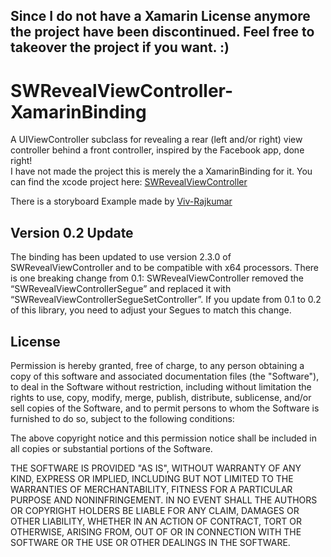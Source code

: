 ## Since I do not have a Xamarin License anymore the project have been discontinued. Feel free to takeover the project if you want. :)

SWRevealViewController-XamarinBinding
=====================================
A UIViewController subclass for revealing a rear (left and/or right) view controller behind a front controller, inspired by the Facebook app, done right!  
I have not made the project this is merely the a XamarinBinding for it. You can find the xcode project here: [SWRevealViewController](https://github.com/John-Lluch/SWRevealViewController)

There is a storyboard Example made by [Viv-Rajkumar](https://github.com/Viv-Rajkumar/)

## Version 0.2 Update

The binding has been updated to use version 2.3.0 of SWRevealViewController and to be compatible with x64 processors. There is one breaking change from 0.1: SWRevealViewController removed the “SWRevealViewControllerSegue” and replaced it with “SWRevealViewControllerSegueSetController”. If you update from 0.1 to 0.2 of this library, you need to adjust your Segues to match this change.


## License

Permission is hereby granted, free of charge, to any person obtaining a copy
of this software and associated documentation files (the "Software"), to deal
in the Software without restriction, including without limitation the rights
to use, copy, modify, merge, publish, distribute, sublicense, and/or sell
copies of the Software, and to permit persons to whom the Software is furnished
to do so, subject to the following conditions:

The above copyright notice and this permission notice shall be included in all
copies or substantial portions of the Software.

THE SOFTWARE IS PROVIDED "AS IS", WITHOUT WARRANTY OF ANY KIND, EXPRESS OR
IMPLIED, INCLUDING BUT NOT LIMITED TO THE WARRANTIES OF MERCHANTABILITY,
FITNESS FOR A PARTICULAR PURPOSE AND NONINFRINGEMENT. IN NO EVENT SHALL THE
AUTHORS OR COPYRIGHT HOLDERS BE LIABLE FOR ANY CLAIM, DAMAGES OR OTHER
LIABILITY, WHETHER IN AN ACTION OF CONTRACT, TORT OR OTHERWISE, ARISING FROM,
OUT OF OR IN CONNECTION WITH THE SOFTWARE OR THE USE OR OTHER DEALINGS IN
THE SOFTWARE.
